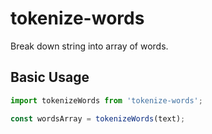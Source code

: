 # tokenize-words

Break down string into array of words.

## Basic Usage

```javascript
import tokenizeWords from 'tokenize-words';

const wordsArray = tokenizeWords(text);
```
